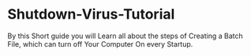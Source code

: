 # Shutdown-Virus-Tutorial
By this Short guide you will Learn all about the steps of Creating a Batch File, which can turn off Your Computer On every Startup.
